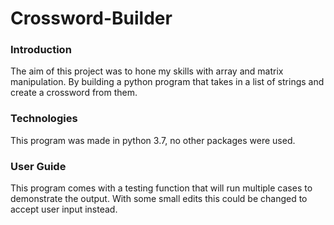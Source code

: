 # Crossword-Builder
### Introduction
The aim of this project was to hone my skills with array and matrix manipulation. By building a python program that takes in a list of strings and create a crossword from them.

### Technologies
This program was made in python 3.7, no other packages were used.

### User Guide
This program comes with a testing function that will run multiple cases to demonstrate the output. With some small edits this could be changed to accept user input instead.
